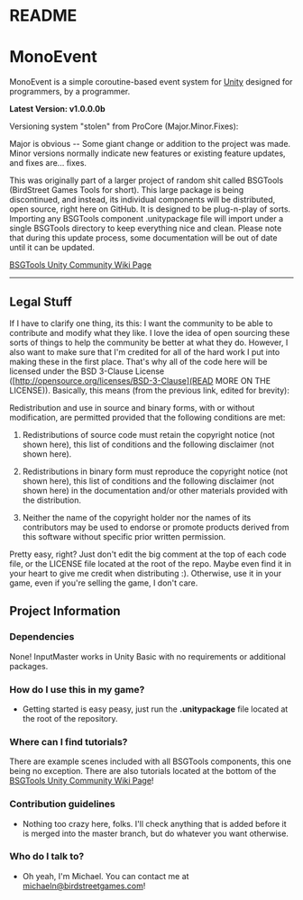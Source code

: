 # README #

MonoEvent
=========

MonoEvent is a simple coroutine-based event system for [Unity](http://unity3d.com/) designed for programmers, by a programmer.

**Latest Version: v1.0.0.0b**

Versioning system "stolen" from ProCore (Major.Minor.Fixes):

Major is obvious -- Some giant change or addition to the project was made. Minor versions normally indicate new features or existing feature updates, and fixes are... fixes.

This was originally part of a larger project of random shit called BSGTools (BirdStreet Games Tools for short). This large package is being discontinued, and instead, its individual components will be distributed, open source, right here on GitHub. It is designed to be plug-n-play of sorts. Importing any BSGTools component .unitypackage file will import under a single BSGTools directory to keep everything nice and clean. Please note that during this update process, some documentation will be out of date until it can be updated.

[BSGTools Unity Community Wiki Page](http://wiki.unity3d.com/index.php/BSGTools)

---
## Legal Stuff ##

If I have to clarify one thing, its this: I want the community to be able to contribute and modify what they like. I love the idea of open sourcing these sorts of things to help the community be better at what they do. However, I also want to make sure that I'm credited for all of the hard work I put into making these in the first place. That's why all of the code here will be licensed under the BSD 3-Clause License ([http://opensource.org/licenses/BSD-3-Clause](READ MORE ON THE LICENSE)). Basically, this means (from the previous link, edited for brevity):

Redistribution and use in source and binary forms, with or without modification, are permitted provided that the following conditions are met:

1. Redistributions of source code must retain the copyright notice (not shown here), this list of conditions and the following disclaimer (not shown here).

2. Redistributions in binary form must reproduce the copyright notice (not shown here), this list of conditions and the following disclaimer (not shown here) in the documentation and/or other materials provided with the distribution.

3. Neither the name of the copyright holder nor the names of its contributors may be used to endorse or promote products derived from this software without specific prior written permission.

Pretty easy, right? Just don't edit the big comment at the top of each code file, or the LICENSE file located at the root of the repo. Maybe even find it in your heart to give me credit when distributing :). Otherwise, use it in your game, even if you're selling the game, I don't care.

## Project Information ##

### Dependencies ###

None! InputMaster works in Unity Basic with no requirements or additional packages.

### How do I use this in my game? ###

* Getting started is easy peasy, just run the **.unitypackage** file located at the root of the repository.

### Where can I find tutorials? ###

There are example scenes included with all BSGTools components, this one being no exception. There are also tutorials located at the bottom of the [BSGTools Unity Community Wiki Page](http://wiki.unity3d.com/index.php/BSGTools)!

### Contribution guidelines ###

* Nothing too crazy here, folks. I'll check anything that is added before it is merged into the master branch, but do whatever you want otherwise.

### Who do I talk to? ###

* Oh yeah, I'm Michael. You can contact me at [michaeln@birdstreetgames.com](mailto:michaeln@birdstreetgames.com)!
